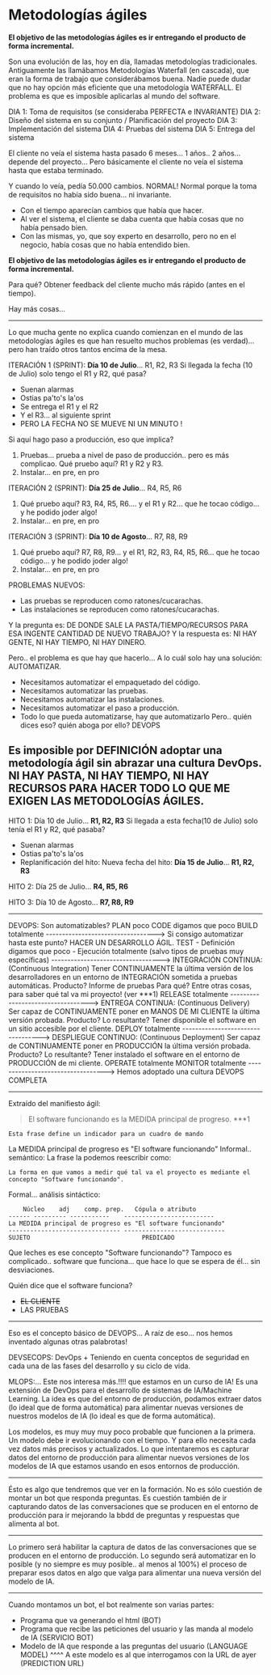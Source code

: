 # Metodologías ágiles

**El objetivo de las metodologías ágiles es ir entregando el producto de forma incremental.**

Son una evolución de las, hoy en día, llamadas metodologías tradicionales. Antiguamente las llamábamos Metodologías Waterfall (en cascada), que eran la forma de trabajo que considerábamos buena.
Nadie puede dudar que no hay opción más eficiente que una metodología WATERFALL.
El problema es que es imposible aplicarlas al mundo del software.

  DIA 1: Toma de requisitos (se consideraba PERFECTA e INVARIANTE)
    DIA 2: Diseño del sistema en su conjunto / Planificación del proyecto
       DIA 3: Implementación del sistema
           DIA 4: Pruebas del sistema
              DIA 5: Entrega del sistema

El cliente no veía el sistema hasta pasado 6 meses... 1 años.. 2 años... depende del proyecto...
Pero básicamente el cliente no veía el sistema hasta que estaba terminado.

Y cuando lo veía, pedía 50.000 cambios. NORMAL!
Normal porque la toma de requisitos no había sido buena... ni invariante.
- Con el tiempo aparecían cambios que había que hacer.
- Al ver el sistema, el cliente se daba cuenta que había cosas que no había pensado bien.
- Con las mismas, yo, que soy experto en desarrollo, pero no en el negocio, había cosas que no había entendido bien.

**El objetivo de las metodologías ágiles es ir entregando el producto de forma incremental.**

Para qué?  Obtener feedback del cliente mucho más rápido (antes en el tiempo).

Hay más cosas...

---

Lo que mucha gente no explica cuando comienzan en el mundo de las metodologías ágiles es que han resuelto muchos problemas (es verdad)... pero han traído otros tantos encima de la mesa.

ITERACIÓN 1 (SPRINT): **Día 10 de Julio**... R1, R2, R3
Si llegada la fecha (10 de Julio) solo tengo el R1 y R2, qué pasa?
- Suenan alarmas
- Ostias pa'to's la'os
- Se entrega el R1 y el R2
- Y el R3... al siguiente sprint
- PERO LA FECHA NO SE MUEVE NI UN MINUTO !

Si aquí hago paso a producción, eso que implica?
1. Pruebas... prueba a nivel de paso de producción.. pero es más complicao.
   Qué pruebo aquí? R1 y R2 y R3.
2. Instalar... en pre, en pro

ITERACIÓN 2 (SPRINT): **Día 25 de Julio**... R4, R5, R6
1. Qué pruebo aquí? R3, R4, R5, R6.... y el R1 y R2... que he tocao código... y he podido joder algo!
2. Instalar... en pre, en pro

ITERACIÓN 3 (SPRINT): **Día 10 de Agosto**... R7, R8, R9
1. Qué pruebo aquí? R7, R8, R9... y el R1, R2, R3, R4, R5, R6... que he tocao código... y he podido joder algo!
2. Instalar... en pre, en pro

PROBLEMAS NUEVOS:
- Las pruebas se reproducen como ratones/cucarachas.
- Las instalaciones se reproducen como ratones/cucarachas.

Y la pregunta es: DE DONDE SALE LA PASTA/TIEMPO/RECURSOS PARA ESA INGENTE CANTIDAD DE NUEVO TRABAJO?
Y la respuesta es: NI HAY GENTE, NI HAY TIEMPO, NI HAY DINERO.

Pero.. el problema es que hay que hacerlo...
A lo cuál solo hay una solución: AUTOMATIZAR.
- Necesitamos automatizar el empaquetado del código.
- Necesitamos automatizar las pruebas.
- Necesitamos automatizar las instalaciones.
- Necesitamos automatizar el paso a producción.
- Todo lo que pueda automatizarse, hay que automatizarlo 
   Pero.. quién dices eso? quién aboga por ello? DEVOPS

Es imposible por DEFINICIÓN adoptar una metodología ágil sin abrazar una cultura DevOps.
NI HAY PASTA, NI HAY TIEMPO, NI HAY RECURSOS PARA HACER TODO LO QUE ME EXIGEN LAS METODOLOGÍAS ÁGILES.
---

HITO 1: Día 10 de Julio... **R1, R2, R3**
Si llegada a esta fecha(10 de Julio) solo tenía el R1 y R2, qué pasaba?
- Suenan alarmas
- Ostias pa'to's la'os
- Replanificación del hito: Nueva fecha del hito: **Día 15 de Julio**... **R1, R2, R3**

HITO 2: Día 25 de Julio... **R4, R5, R6**

HITO 3: Día 10 de Agosto... **R7, R8, R9**

---

DEVOPS:                Son automatizables?
    PLAN                poco
    CODE                digamos que poco
    BUILD               totalmente
    ----------------------------------> Si consigo automatizar hasta este punto? HACER UN DESARROLLO ÁGIL.
    TEST
    - Definición        digamos que poco
    - Ejecución         totalmente (salvo tipos de pruebas muy específicas)
    ----------------------------------> INTEGRACIÓN CONTINUA: (Continuous Integration)
                                        Tener CONTINUAMENTE la última versión de los desarrolladores en un entorno de INTEGRACIÓN sometida a pruebas automáticas.
                                           Producto? Informe de pruebas
                                           Para qué? Entre otras cosas, para saber qué tal va mi proyecto! (ver ***1)
    RELEASE             totalmente
    ----------------------------------> ENTREGA CONTINUA:     (Continuous Delivery)
                                        Ser capaz de CONTINUAMENTE poner en MANOS DE MI CLIENTE la última versión probada.
                                           Producto? Lo resultante?
                                           Tener disponible el software en un sitio accesible por el cliente.
    DEPLOY              totalmente
    ----------------------------------> DESPLIEGUE CONTINUO:   (Continuous Deployment)
                                        Ser capaz de CONTINUAMENTE poner en PRODUCCIÓN la última versión probada.
                                            Producto? Lo resultante?
                                            Tener instalado el software en el entorno de PRODUCCIÓN de mi cliente.
    OPERATE             totalmente
    MONITOR             totalmente
    ----------------------------------> Hemos adoptado una cultura DEVOPS COMPLETA


---
Extraído del manifiesto ágil:

> El software funcionando es la MEDIDA principal de progreso.  ***1

    Esta frase define un indicador para un cuadro de mando

La MEDIDA principal de progreso es "El software funcionando"
Informal.. semántico: La frase la podemos reescribir como:

    La forma en que vamos a medir qué tal va el proyecto es mediante el concepto "Software funcionando".

Formal... análisis sintáctico:

        Núcleo    adj    comp. prep.   Cópula o atributo
    ------ --------- -----------    -------------------------
    La MEDIDA principal de progreso es "El software funcionando"
    ------------------------------- ----------------------------
    SUJETO                               PREDICADO

Que leches es ese concepto "Software funcionando"?
Tampoco es complicado.. software que funciona... que hace lo que se espera de él... sin desviaciones.

Quién dice que el software funciona?
 - ~~EL CLIENTE~~
 - LAS PRUEBAS

---

Eso es el concepto básico de DEVOPS...
A raíz de eso... nos hemos inventado algunas otras palabrotas!

DEVSECOPS:  DevOps + Teniendo en cuenta conceptos de seguridad en cada una de las fases del desarrollo y su ciclo de vida.

MLOPS:... Este nos interesa más.!!!! que estamos en un curso de IA!
Es una extensión de DevOps para el desarrollo de sistemas de IA/Machine Learning.
La idea es que del entorno de producción, podamos extraer datos (lo ideal que de forma automática) para alimentar nuevas versiones de nuestros modelos de IA (lo ideal es que de forma automática).

Los modelos, es muy muy muy poco probable que funcionen a la primera. Un modelo debe ir evolucionando con el tiempo. Y para ello necesita cada vez datos más precisos y actualizados. Lo que intentaremos es capturar datos del entorno de producción para alimentar nuevos versiones de los modelos de IA que estamos usando en esos entornos de producción.

---

Ésto es algo que tendremos que ver en la formación.
No es sólo cuestión de montar un bot que responda preguntas.
Es cuestión también de ir capturando datos de las conversaciones que se producen en el entorno de producción para ir mejorando la bbdd de preguntas y respuestas que alimenta al bot.

---
Lo primero será habilitar la captura de datos de las conversaciones que se producen en el entorno de producción.
Lo segundo será automatizar en lo posible (y no siempre es muy posible.. al menos al 100%) el proceso de preparar esos datos en algo que valga para alimentar una nueva versión del modelo de IA.

---


Cuando montamos un bot, el bot realmente son varias partes:
- Programa que va generando el html (BOT)
- Programa que recibe las peticiones del usuario y las manda al modelo de IA (SERVICIO BOT)
- Modelo de IA que responde a las preguntas del usuario (LANGUAGE MODEL)
  ^^^^ A este modelo es al que interrogamos con la URL de ayer (PREDICTION URL)